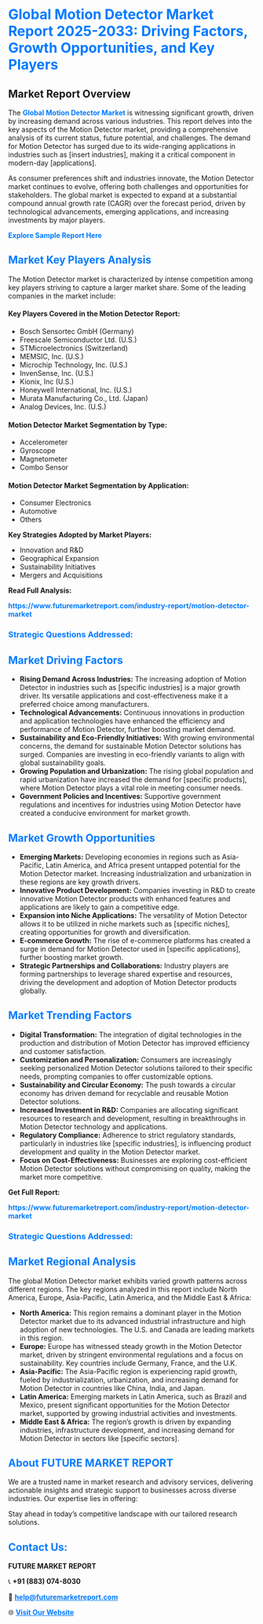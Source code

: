 <h1 style="color: #007BFF;">Global Motion Detector Market Report 2025-2033: Driving Factors, Growth Opportunities, and Key Players</h1>

<section id="overview">
<h2>Market Report Overview</h2>
<p>The <a href="https://www.futuremarketreport.com/industry-report/motion-detector-market" style="color: #007BFF; text-decoration: none;"><strong>Global Motion Detector Market</strong></a> is witnessing significant growth, driven by increasing demand across various industries. This report delves into the key aspects of the Motion Detector market, providing a comprehensive analysis of its current status, future potential, and challenges. The demand for Motion Detector has surged due to its wide-ranging applications in industries such as [insert industries], making it a critical component in modern-day [applications].</p>
<p>As consumer preferences shift and industries innovate, the Motion Detector market continues to evolve, offering both challenges and opportunities for stakeholders. The global market is expected to expand at a substantial compound annual growth rate (CAGR) over the forecast period, driven by technological advancements, emerging applications, and increasing investments by major players.</p>
</section>

<section id="overview">
<p><a href="https://www.futuremarketreport.com/request-sample/reportId=37244" style="color: #007BFF; text-decoration: none;"><strong>Explore Sample Report Here</strong></a></p>
</section>

<section id="key-players">
<h2 style="color: #007BFF;">Market Key Players Analysis</h2>
<p>The Motion Detector market is characterized by intense competition among key players striving to capture a larger market share. Some of the leading companies in the market include:</p>
<h4>Key Players Covered in the Motion Detector Report:</h4>
<ul><li>Bosch Sensortec GmbH (Germany)</li><li>Freescale Semiconductor Ltd. (U.S.)</li><li>STMicroelectronics (Switzerland)</li><li>MEMSIC, Inc. (U.S.)</li><li>Microchip Technology, Inc. (U.S.)</li><li>InvenSense, Inc. (U.S.)</li><li>Kionix, Inc (U.S.)</li><li>Honeywell International, Inc. (U.S.)</li><li>Murata Manufacturing Co., Ltd. (Japan)</li><li>Analog Devices, Inc. (U.S.)</li></ul>
<h4>Motion Detector Market Segmentation by Type:</h4>
<ul><li>Accelerometer</li><li>Gyroscope</li><li>Magnetometer</li><li>Combo Sensor</li></ul>

<h4>Motion Detector Market Segmentation by Application:</h4>
<ul><li>Consumer Electronics</li><li>Automotive</li><li>Others</li></ul>
<p><strong>Key Strategies Adopted by Market Players:</strong></p>
<ul>
<li>Innovation and R&D</li>
<li>Geographical Expansion</li>
<li>Sustainability Initiatives</li>
<li>Mergers and Acquisitions</li>
</ul>
</section>

<section>
<p><strong>Read Full Analysis: </strong></p><a href="https://www.futuremarketreport.com/industry-report/motion-detector-market" style="color: #007BFF; text-decoration: none;"><strong>https://www.futuremarketreport.com/industry-report/motion-detector-market</strong></a>
<h3 style="color: #007BFF;">Strategic Questions Addressed:</h3>
</section>

<section id="driving-factors">
<h2 style="color: #007BFF;">Market Driving Factors</h2>
<ul>
<li><strong>Rising Demand Across Industries:</strong> The increasing adoption of Motion Detector in industries such as [specific industries] is a major growth driver. Its versatile applications and cost-effectiveness make it a preferred choice among manufacturers.</li>
<li><strong>Technological Advancements:</strong> Continuous innovations in production and application technologies have enhanced the efficiency and performance of Motion Detector, further boosting market demand.</li>
<li><strong>Sustainability and Eco-Friendly Initiatives:</strong> With growing environmental concerns, the demand for sustainable Motion Detector solutions has surged. Companies are investing in eco-friendly variants to align with global sustainability goals.</li>
<li><strong>Growing Population and Urbanization:</strong> The rising global population and rapid urbanization have increased the demand for [specific products], where Motion Detector plays a vital role in meeting consumer needs.</li>
<li><strong>Government Policies and Incentives:</strong> Supportive government regulations and incentives for industries using Motion Detector have created a conducive environment for market growth.</li>
</ul>
</section>

<section id="growth-opportunities">
<h2 style="color: #007BFF;">Market Growth Opportunities</h2>
<ul>
<li><strong>Emerging Markets:</strong> Developing economies in regions such as Asia-Pacific, Latin America, and Africa present untapped potential for the Motion Detector market. Increasing industrialization and urbanization in these regions are key growth drivers.</li>
<li><strong>Innovative Product Development:</strong> Companies investing in R&D to create innovative Motion Detector products with enhanced features and applications are likely to gain a competitive edge.</li>
<li><strong>Expansion into Niche Applications:</strong> The versatility of Motion Detector allows it to be utilized in niche markets such as [specific niches], creating opportunities for growth and diversification.</li>
<li><strong>E-commerce Growth:</strong> The rise of e-commerce platforms has created a surge in demand for Motion Detector used in [specific applications], further boosting market growth.</li>
<li><strong>Strategic Partnerships and Collaborations:</strong> Industry players are forming partnerships to leverage shared expertise and resources, driving the development and adoption of Motion Detector products globally.</li>
</ul>
</section>

<section id="trending-factors">
<h2 style="color: #007BFF;">Market Trending Factors</h2>
<ul>
<li><strong>Digital Transformation:</strong> The integration of digital technologies in the production and distribution of Motion Detector has improved efficiency and customer satisfaction.</li>
<li><strong>Customization and Personalization:</strong> Consumers are increasingly seeking personalized Motion Detector solutions tailored to their specific needs, prompting companies to offer customizable options.</li>
<li><strong>Sustainability and Circular Economy:</strong> The push towards a circular economy has driven demand for recyclable and reusable Motion Detector solutions.</li>
<li><strong>Increased Investment in R&D:</strong> Companies are allocating significant resources to research and development, resulting in breakthroughs in Motion Detector technology and applications.</li>
<li><strong>Regulatory Compliance:</strong> Adherence to strict regulatory standards, particularly in industries like [specific industries], is influencing product development and quality in the Motion Detector market.</li>
<li><strong>Focus on Cost-Effectiveness:</strong> Businesses are exploring cost-efficient Motion Detector solutions without compromising on quality, making the market more competitive.</li>
</ul>
</section>

<section>
<p><strong>Get Full Report: </strong></p><a href="https://www.futuremarketreport.com/industry-report/motion-detector-market" style="color: #007BFF; text-decoration: none;"><strong>https://www.futuremarketreport.com/industry-report/motion-detector-market</strong></a>
<h3 style="color: #007BFF;">Strategic Questions Addressed:</h3>
</section>


<section id="regional-analysis">
<h2 style="color: #007BFF;">Market Regional Analysis</h2>
<p>The global Motion Detector market exhibits varied growth patterns across different regions. The key regions analyzed in this report include North America, Europe, Asia-Pacific, Latin America, and the Middle East & Africa:</p>
<ul>
<li><strong>North America:</strong> This region remains a dominant player in the Motion Detector market due to its advanced industrial infrastructure and high adoption of new technologies. The U.S. and Canada are leading markets in this region.</li>
<li><strong>Europe:</strong> Europe has witnessed steady growth in the Motion Detector market, driven by stringent environmental regulations and a focus on sustainability. Key countries include Germany, France, and the U.K.</li>
<li><strong>Asia-Pacific:</strong> The Asia-Pacific region is experiencing rapid growth, fueled by industrialization, urbanization, and increasing demand for Motion Detector in countries like China, India, and Japan.</li>
<li><strong>Latin America:</strong> Emerging markets in Latin America, such as Brazil and Mexico, present significant opportunities for the Motion Detector market, supported by growing industrial activities and investments.</li>
<li><strong>Middle East & Africa:</strong> The region’s growth is driven by expanding industries, infrastructure development, and increasing demand for Motion Detector in sectors like [specific sectors].</li>
</ul>
</section>

<footer>
<h2 style="color: #007BFF;">About FUTURE MARKET REPORT</h2>
<p>We are a trusted name in market research and advisory services, delivering actionable insights and strategic support to businesses across diverse industries. Our expertise lies in offering:</p>

<p>Stay ahead in today’s competitive landscape with our tailored research solutions.</p>

<h2 style="color: #007BFF;">Contact Us:</h2>
<p><strong>FUTURE MARKET REPORT</strong></p>
<p>📞 <strong>+91 (883) 074-8030</strong></p>
<p>📧 <strong><a href="mailto:help@futuremarketreport.com" style="color: #007BFF;">help@futuremarketreport.com</a></strong></p>
<p>🌐 <strong><a href="https://www.futuremarketreport.com/" style="color: #007BFF;">Visit Our Website</a></strong></p>
</footer>